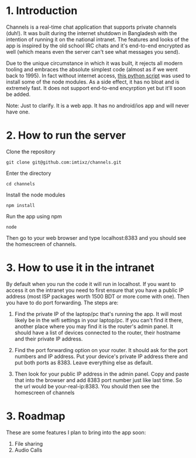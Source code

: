 # 1. Introduction

Channels is a real-time chat application that supports private channels (duh!). It was built during the internet shutdown in Bangladesh with the intention of running it on the national intranet. The features and looks of the app is inspired by the old school IRC chats and it's end-to-end encrypted as well (which means even the server can't see what messages you send).

Due to the unique circumstance in which it was built, it rejects all modern tooling and embraces the absolute simplest code (almost as if we went back to 1995). In fact without internet access, [this python script](https://github.com/imtixz/offline-npm-install) was used to install some of the node modules. As a side effect, it has no bloat and is extremely fast. It does not support end-to-end encyrption yet but it'll soon be added.

Note: Just to clarify. It is a web app. It has no android/ios app and will never have one.

# 2. How to run the server

Clone the repository

```
git clone git@github.com:imtixz/channels.git
```

Enter the directory

```
cd channels
```

Install the node modules

```
npm install
```

Run the app using npm

```
node
```

Then go to your web browser and type localhost:8383 and you should see the homescreen of channels.

# 3. How to use it in the intranet

By default when you run the code it will run in localhost. If you want to access it on the intranet you need to first ensure that you have a public IP address (most ISP packages worth 1500 BDT or more come with one). Then you have to do port forwarding. The steps are:

1. Find the private IP of the laptop/pc that's running the app. It will most likely be in the wifi settings in your laptop/pc. If you can't find it there, another place where you may find it is the router's admin panel. It should have a list of devices connected to the router, their hostname and their private IP address.

2. Find the port forwarding option on your router. It should ask for the port numbers and IP address. Put your device's private IP address there and put both ports as 8383. Leave everything else as default.

3. Then look for your public IP address in the admin panel. Copy and paste that into the browser and add 8383 port number just like last time. So the url would be your-real-ip:8383. You should then see the homescreen of channels

# 3. Roadmap

These are some features I plan to bring into the app soon:

1. File sharing
2. Audio Calls
